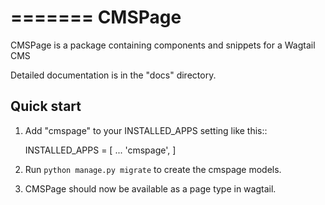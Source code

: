 =======
CMSPage
=======

CMSPage is a package containing components and snippets for a Wagtail CMS

Detailed documentation is in the "docs" directory.

Quick start
-----------

1. Add "cmspage" to your INSTALLED_APPS setting like this::

    INSTALLED_APPS = [
        ...
        'cmspage',
    ]

2. Run ``python manage.py migrate`` to create the cmspage models.
3. CMSPage should now be available as a page type in wagtail.
